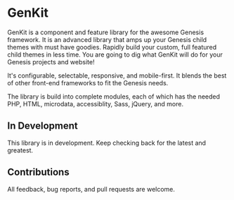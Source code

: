 # GenKit

GenKit is a component and feature library for the awesome Genesis framework.  It is an advanced library that amps up your Genesis child themes with must have goodies.  Rapidly build your custom, full featured child themes in less time.  You are going to dig what GenKit will do for your Genesis projects and website!
 
It's configurable, selectable, responsive, and mobile-first.  It blends the best of other front-end frameworks to fit the Genesis needs.
  
The library is build into complete modules, each of which has the needed PHP, HTML, microdata, accessiblity, Sass, jQuery, and more.  

## In Development

This library is in development.  Keep checking back for the latest and greatest.

## Contributions

All feedback, bug reports, and pull requests are welcome.